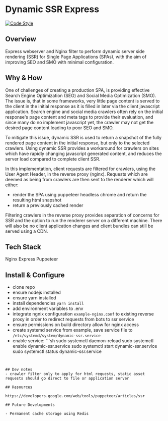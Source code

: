 # Dynamic SSR Express

[![Code Style](https://badgen.net/badge/code%20style/airbnb/ff5a5f)](https://github.com/airbnb/javascript)

## Overview

Express webserver and Nginx filter to perform dynamic server side rendering (SSR) for Single Page Applications (SPAs), with the aim of improving SEO and SMO with minimal configuration.  

## Why & How

One of challenges of creating a production SPA, is providing effective Search Engine Optimization (SEO) and Social Media Optimization (SMO). The issue is, that in some frameworks, very little page content is served to the client in the initial response as it is filled in later via the client javascript application. Search engine and social media crawlers often rely on the initial response's page content and meta tags to provide their evaluation, and since many do no implement javascript yet, the crawler may not get the desired page content leading to poor SEO and SMO.  

To mitigate this issue, dynamic SSR is used to return a snapshot of the fully rendered page content in the initial response, but only to the selected crawlers. Using dynamic SSR provides a workaround for crawlers on sites which have rapidly changing javascript generated content, and reduces the server load compared to complete client SSR.

In this implementation, client requests are filtered for crawlers, using the User Agent Header, in the reverse proxy (nginx). Requests which are deemed as being from crawlers are then sent to the renderer which will either: 
- render the SPA using puppeteer headless chrome and return the resulting html snapshot
- return a previously cached render

Filtering crawlers in the reverse proxy provides separation of concerns for SSR and the option to run the renderer server on a different machine. There will also be no client application changes and client bundles can still be served using a CDN. 

## Tech Stack

Nginx
Express
Puppeteer

## Install & Configure

- clone repo
- ensure nodejs installed
- ensure yarn installed
- install dependencies ```yarn install```
- add environment variables to .env
- integrate ngnix configuration ```example-nginx.conf``` to existing reverse proxy in order to redirect requests from bots to ssr service
- ensure permissions on build directory allow for nginx access
- create systemd service from example, save service file to ```/etc/systemd/system/dynamic-ssr.service```
- enable service: ```sh
  sudo systemctl daemon-reload
	sudo systemctl enable dynamic-ssr.service
	sudo systemctl start dynamic-ssr.service
	sudo systemctl status dynamic-ssr.service
```


## Dev notes
- crawler filter only to apply for html requests, static asset requests should go direct to file or application server

## Resources

https://developers.google.com/web/tools/puppeteer/articles/ssr

## Future Developments

- Permanent cache storage using Redis

